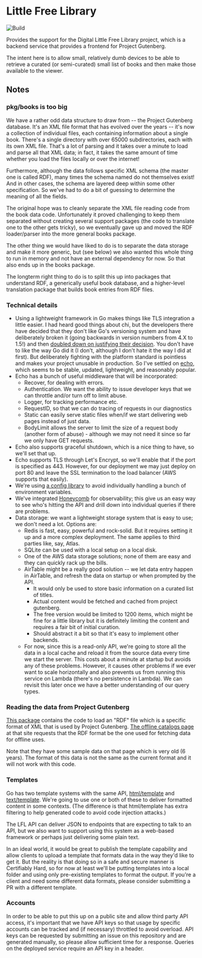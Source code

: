 # Little Free Library

![Build](https://github.com/kentquirk/little-free-library/workflows/Build%20and%20Test/badge.svg)

Provides the support for the Digital Little Free Library project, which is a backend service that provides a frontend for Project Gutenberg.

The intent here is to allow small, relatively dumb devices to be able to retrieve a curated (or semi-curated) small list of books and then make those available to the viewer.



## Notes

### pkg/books is too big

We have a rather odd data structure to draw from -- the Project Gutenberg database. It's an XML file format that has evolved over the years -- it's now a collection of individual files, each containing information about a single book. There's a single directory with over 65000 subdirectories, each with its own XML file. That's a lot of parsing and it takes over a minute to load and parse all that XML data; in fact, it takes the same amount of time whether you load the files locally or over the internet!

Furthermore, although the data follows specific XML schema (the master one is called RDF), many times the schema named do not themselves exist! And in other cases, the schema are layered deep within some other specification. So we've had to do a bit of guessing to determine the meaning of all the fields.

The original hope was to cleanly separate the XML file reading code from the book data code. Unfortunately it proved challenging to keep them separated without creating several support packages (the code to translate one to the other gets tricky), so we eventually gave up and moved the RDF loader/parser into the more general books package.

The other thing we would have liked to do is to separate the data storage and make it more generic, but (see below) we also wanted this whole thing to run in memory and not have an external dependency for now. So that also ends up in the books package.

The longterm right thing to do is to split this up into packages that understand RDF, a generically useful book database, and a higher-level translation package that builds book entries from RDF files.

### Technical details

* Using a lightweight framework in Go makes things like TLS integration a little easier. I had heard good things about chi, but the developers there have decided that they don't like Go's versioning system and have deliberately broken it (going backwards in version numbers from 4.X to 1.5!) and then [doubled down on justifying their decision](https://github.com/go-chi/chi/issues/561). You don't have to like the way Go did it (I don't, although I don't hate it the way I did at first). But deliberately fighting with the platform standard is pointless and makes your project unusable in production. So I've settled on [echo](https://echo.labstack.com/), which seems to be stable, updated, lightweight, and reasonably popular.
* Echo has a bunch of useful middleware that will be incorporated:
    * Recover, for dealing with errors.
    * Authentication. We want the ability to issue developer keys that we can throttle and/or turn off to limit abuse.
    * Logger, for tracking performance etc.
    * RequestID, so that we can do tracing of requests in our diagnostics
    * Static can easily serve static files when/if we start delivering web pages instead of just data.
    * BodyLimit allows the server to limit the size of a request body (another form of abuse) - although we may not need it since so far we only have GET requests.
* Echo also supports graceful shutdown, which is a nice thing to have, so we'll set that up.
* Echo supports TLS through Let's Encrypt, so we'll enable that if the port is specified as 443. However, for our deployment we may just deploy on port 80 and leave the SSL termination to the load balancer (AWS supports that easily).
* We're using [a config library](https://github.com/codingconcepts/env) to avoid individually handling a bunch of environment variables.
* We've integrated [Honeycomb](https://honeycomb.io) for observability; this give us an easy way to see who's hitting the API and drill down into individual queries if there are problems.
* Data storage: we want a lightweight storage system that is easy to use; we don't need a lot. Options are:
    * Redis is fast, easy, powerful and rock-solid. But it requires setting it up and a more complex deployment. The same applies to third parties like, say, Atlas.
    * SQLite can be used with a local setup on a local disk.
    * One of the AWS data storage solutions; none of them are easy and they can quickly rack up the bills.
    * AirTable might be a really good solution -- we let data entry happen in AirTable, and refresh the data on startup or when prompted by the API.
        * It would only be used to store basic information on a curated list of titles.
        * Actual content would be fetched and cached from project gutenberg.
        * The free version would be limited to 1200 items, which might be fine for a little library but it is definitely limiting the content and requires a fair bit of initial curation.
        * Should abstract it a bit so that it's easy to implement other backends.
    * For now, since this is a read-only API, we're going to store all the data in a local cache and reload it from the source data every time we start the server. This costs about a minute at startup but avoids any of these problems. However, it causes other problems if we ever want to scale horizontally and also prevents us from running this service on Lambda (there's no persistence in Lambda). We can revisit this later once we have a better understanding of our query types.


### Reading the data from Project Gutenberg

[This package](pkg/books) contains the code to load an "RDF" file which is a specific format of XML that is used by Project Gutenberg. [The offline catalogs page](http://www.gutenberg.org/ebooks/offline_catalogs.html) at that site requests that the RDF format be the one used for fetching data for offline uses.

Note that they have some sample data on that page which is very old (6 years). The format of this data is not the same as the current format and it will not work with this code.


### Templates

Go has two template systems with the same API, [html/template](https://golang.org/pkg/html/template/) and [text/template](https://golang.org/pkg/text/template/). We're going to use one or both of these to deliver formatted content in some contexts. (The difference is that html/template has extra filtering to help generated code to avoid code injection attacks.)

The LFL API can deliver JSON to endpoints that are expecting to talk to an API, but we also want to support using this system as a web-based framework or perhaps just delivering some plain text.

In an ideal world, it would be great to publish the template capability and allow clients to upload a template that formats data in the way they'd like to get it. But the reality is that doing so in a safe and secure manner is Certifiably Hard, so for now at least we'll be putting templates into a local folder and using only pre-existing templates to format the output. If you're a client and need some different data formats, please consider submitting a PR with a different template.

### Accounts

In order to be able to put this up on a public site and allow third party API access, it's important that we have API keys so that usage by specific accounts can be tracked and (if necessary) throttled to avoid overload. API keys can be requested by submitting an issue on this repository and are generated manually, so please allow sufficient time for a response. Queries on the deployed service require an API key in a header.
